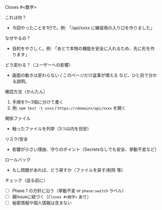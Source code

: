 Closes #<数字>

これは何？

- 今回やったことを1行で。例: 「/api/xxxx に練習用の入り口を作りました」

なぜやるの？

- 目的をやさしく。例: 「あとで本物の機能を安全に入れるため、先に形を作ります」

どう変わる？（ユーザーへの影響）

- 画面の動きは変わらない / このページだけ返事が増える など、ひと目で分かる説明。

確認方法（かんたん）

1. 手順を1〜3個に分けて書く
2. 例: `npm test -t xxxx` / `https://<domain>/api/xxxx` を開く

関係ファイル

- 触ったファイルを列挙（3つ以内を目安）

リスク/安全

- 影響が小さい理由、守りのポイント（Secretsなしでも安全、挙動不変など）

ロールバック

- もし問題があれば、どう戻すか（ファイルを戻す/削除 等）

チェック（送る前に）

- [ ] Phase 1 の方針に沿う（挙動不変 or `phase:switch` ラベル）
- [ ] 親Issueに紐づく（`Closes #<数字>` あり）
- [ ] 秘密情報や個人情報は含まない
